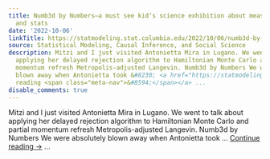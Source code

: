```yaml
---
title: Numb3d by Numbers—a must see kid’s science exhibition about measurement, counting,
  and stats
date: '2022-10-06'
linkTitle: https://statmodeling.stat.columbia.edu/2022/10/06/numb3d-by-numbers-a-must-see-kids-science-exhibition-about-measurement-counting-and-stats/
source: Statistical Modeling, Causal Inference, and Social Science
description: Mitzi and I just visited Antonietta Mira in Lugano. We went to talk about
  applying her delayed rejection algorithm to Hamiltonian Monte Carlo and partial
  momentum refresh Metropolis-adjusted Langevin. Numb3d by Numbers We were absolutely
  blown away when Antonietta took &#8230; <a href="https://statmodeling.stat.columbia.edu/2022/10/06/numb3d-by-numbers-a-must-see-kids-science-exhibition-about-measurement-counting-and-stats/">Continue
  reading <span class="meta-nav">&#8594;</span></a> ...
disable_comments: true
---
```

Mitzi and I just visited Antonietta Mira in Lugano. We went to talk about applying her delayed rejection algorithm to Hamiltonian Monte Carlo and partial momentum refresh Metropolis-adjusted Langevin. Numb3d by Numbers We were absolutely blown away when Antonietta took &#8230; <a href="https://statmodeling.stat.columbia.edu/2022/10/06/numb3d-by-numbers-a-must-see-kids-science-exhibition-about-measurement-counting-and-stats/">Continue reading <span class="meta-nav">&#8594;</span></a> ...